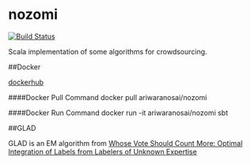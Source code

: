 # nozomi
[![Build Status](https://travis-ci.org/ariwaranosai/nozomi.svg?branch=master)](https://travis-ci.org/ariwaranosai/nozomi)

Scala implementation of some algorithms for crowdsourcing.

##Docker

[dockerhub](https://hub.docker.com/r/ariwaranosai/nozomi/)

####Docker Pull Command
docker pull ariwaranosai/nozomi

####Docker Run Command
docker run -it ariwaranosai/nozomi sbt


##GLAD

GLAD is an EM algorithm from 
[Whose Vote Should Count More: Optimal Integration of Labels from Labelers of Unknown Expertise](http://papers.nips.cc/paper/3644-whose-vote-should-count-more-optimal-integration-of-labels-from-labelers-of-unknown-expertise)